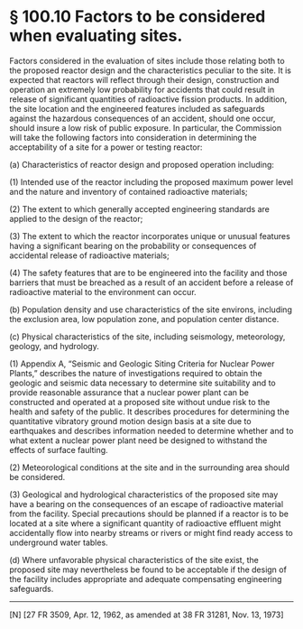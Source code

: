 # § 100.10   Factors to be considered when evaluating sites.

Factors considered in the evaluation of sites include those relating both to the proposed reactor design and the characteristics peculiar to the site. It is expected that reactors will reflect through their design, construction and operation an extremely low probability for accidents that could result in release of significant quantities of radioactive fission products. In addition, the site location and the engineered features included as safeguards against the hazardous consequences of an accident, should one occur, should insure a low risk of public exposure. In particular, the Commission will take the following factors into consideration in determining the acceptability of a site for a power or testing reactor: 


(a) Characteristics of reactor design and proposed operation including: 


(1) Intended use of the reactor including the proposed maximum power level and the nature and inventory of contained radioactive materials; 


(2) The extent to which generally accepted engineering standards are applied to the design of the reactor; 


(3) The extent to which the reactor incorporates unique or unusual features having a significant bearing on the probability or consequences of accidental release of radioactive materials; 


(4) The safety features that are to be engineered into the facility and those barriers that must be breached as a result of an accident before a release of radioactive material to the environment can occur. 


(b) Population density and use characteristics of the site environs, including the exclusion area, low population zone, and population center distance. 


(c) Physical characteristics of the site, including seismology, meteorology, geology, and hydrology. 


(1) Appendix A, “Seismic and Geologic Siting Criteria for Nuclear Power Plants,” describes the nature of investigations required to obtain the geologic and seismic data necessary to determine site suitability and to provide reasonable assurance that a nuclear power plant can be constructed and operated at a proposed site without undue risk to the health and safety of the public. It describes procedures for determining the quantitative vibratory ground motion design basis at a site due to earthquakes and describes information needed to determine whether and to what extent a nuclear power plant need be designed to withstand the effects of surface faulting. 


(2) Meteorological conditions at the site and in the surrounding area should be considered. 


(3) Geological and hydrological characteristics of the proposed site may have a bearing on the consequences of an escape of radioactive material from the facility. Special precautions should be planned if a reactor is to be located at a site where a significant quantity of radioactive effluent might accidentally flow into nearby streams or rivers or might find ready access to underground water tables. 


(d) Where unfavorable physical characteristics of the site exist, the proposed site may nevertheless be found to be acceptable if the design of the facility includes appropriate and adequate compensating engineering safeguards. 



---

[N] [27 FR 3509, Apr. 12, 1962, as amended at 38 FR 31281, Nov. 13, 1973] 




